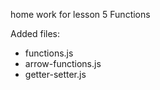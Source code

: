 home work for lesson 5  Functions

Added files:
- functions.js
- arrow-functions.js
- getter-setter.js